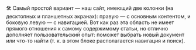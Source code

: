 🛠 Самый простой вариант — наш сайт, имеющий две колонки (на десктопных и планшетных экранах): правую — с основным контентом, и боковую левую — с навигацией. Вот как раз эта область не имеет прямого отношения к самому содержимому статьи, но отлично дополняет пользовательский опыт: поможет выбрать новый документ или что-то найти (т. к. в этом блоке располагается навигация и поиск).
